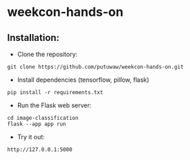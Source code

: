 # weekcon-hands-on


## Installation:

- Clone the repository:
```
git clone https://github.com/putuwaw/weekcon-hands-on.git
```

- Install dependencies (tensorflow, pillow, flask)
```
pip install -r requirements.txt
```
- Run the Flask web server:
```
cd image-classification
flask --app app run
```

- Try it out:
```
http://127.0.0.1:5000
```
